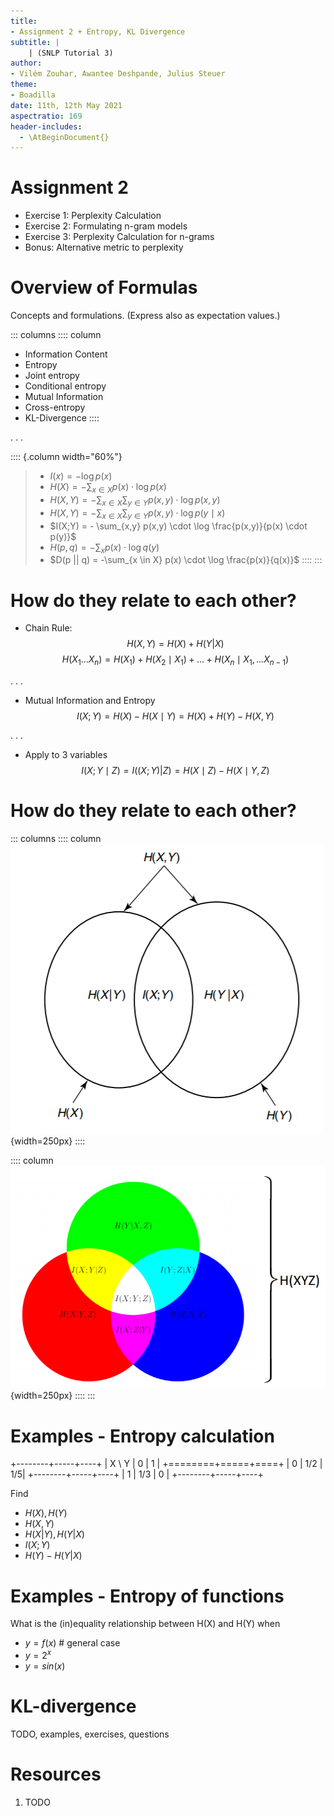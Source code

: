 ```yaml
---
title:
- Assignment 2 + Entropy, KL Divergence
subtitle: |
    | (SNLP Tutorial 3)
author:
- Vilém Zouhar, Awantee Deshpande, Julius Steuer
theme:
- Boadilla
date: 11th, 12th May 2021
aspectratio: 169
header-includes:
  - \AtBeginDocument{}
---
```


# Assignment 2

- Exercise 1: Perplexity Calculation
- Exercise 2: Formulating n-gram models
- Exercise 3: Perplexity Calculation for n-grams
- Bonus: Alternative metric to perplexity

# Overview of Formulas

Concepts and formulations. (Express also as expectation values.)

::: columns
:::: column
- Information Content
- Entropy
- Joint entropy
- Conditional entropy
- Mutual Information
- Cross-entropy
- KL-Divergence
::::

. . .

:::: {.column width="60%"}
> - $I(x) = - \log p(x)$
> - $H(X) = - \sum_{x \in X} p(x) \cdot \log p(x)$
> - $H(X,Y) = - \sum_{x \in X} \sum_{y \in Y} p(x,y) \cdot \log p(x,y)$
> - $H(X,Y) = - \sum_{x \in X} \sum_{y \in Y} p(x,y) \cdot \log p(y \mid x)$
> - $I(X;Y) = - \sum_{x,y} p(x,y) \cdot \log \frac{p(x,y)}{p(x) \cdot p(y)}$
> - $H(p,q) = - \sum_x p(x) \cdot \log q(y)$
> - $D(p || q) = -\sum_{x \in X} p(x) \cdot \log \frac{p(x)}{q(x)}$
::::
:::

# How do they relate to each other?

- Chain Rule:
$$H(X,Y) = H(X) + H(Y|X)$$
$$H(X_1...X_n) = H(X_1) + H(X_2 \mid X_1) + ... + H(X_n \mid X_1,...X_{n-1})$$

. . .

- Mutual Information and Entropy
$$I(X;Y) = H(X) - H(X \mid Y) = H(X) + H(Y) - H(X,Y)$$

. . .

- Apply to 3 variables
$$I(X;Y \mid Z) = I((X;Y)|Z) = H(X \mid Z) - H(X \mid Y, Z)$$

# How do they relate to each other?
::: columns
:::: column
![](images/entropy_2.png){width=250px}
::::

:::: column
![](images/entropy_3.png){width=250px}
::::
:::

# Examples - Entropy calculation

+--------+-----+----+
| X \\ Y | 0   | 1  |
+========+=====+====+
| 0      | 1/2 | 1/5|
+--------+-----+----+
| 1      | 1/3 | 0  |
+--------+-----+----+

Find

- $H(X), H(Y)$
- $H(X, Y)$
- $H(X | Y), H(Y | X)$
- $I(X;Y)$
- $H(Y) - H(Y | X)$

# Examples - Entropy of functions

What is the (in)equality relationship between H(X) and H(Y) when

- $y = f(x)$ # general case
- $y = 2^x$
- $y = sin(x)$

# KL-divergence

TODO, examples, exercises, questions

# Resources

1. TODO